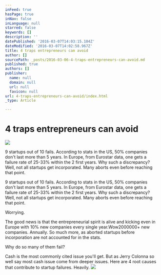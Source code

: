 ```yaml
---
inFeed: true
hasPage: true
inNav: false
inLanguage: null
starred: false
keywords: []
description: ''
datePublished: '2016-03-07T14:03:15.104Z'
dateModified: '2016-03-07T14:02:58.967Z'
title: 4 traps entrepreneurs can avoid
author: []
sourcePath: _posts/2016-03-06-4-traps-entrepreneurs-can-avoid.md
published: true
authors: []
publisher:
  name: null
  domain: null
  url: null
  favicon: null
url: 4-traps-entrepreneurs-can-avoid/index.html
_type: Article

---
```

# 4 traps entrepreneurs can avoid
![](https://the-grid-user-content.s3-us-west-2.amazonaws.com/834d0512-f293-4b6b-ae8b-9e5c36d44bf8.jpg)

9 startups out of 10 fails. According to stats in the US, 50% companies don't last more than 5 years. In Europe, from Eurostar data, one gets a failure rate of 25-33% within the 2 first years. Why such a discrepancy? Well, not all startups get incorporated. Many aborts even before reaching that point.

9 startups out of 10 fails. According to stats in the US, 50% companies don't last more than 5 years. In Europe, from Eurostar data, one gets a failure rate of 25-33% within the 2 first years. Why such a discrepancy? Well, not all startups get incorporated. Many aborts even before reaching that point.

Worrying.

The good news is that the entrepreneurial spirit is alive and kicking even in Europe with 10% new companies every single year.Wow2000000+ new companies. Annually. So much more, as aborted startups before incorporation are not accounted for in the stats.

Why do so many of them fail?

Cash is the most commonly cited issue you'll get. But as Jerry Colonna so well say most cash issue come from deeper issues. Here are 4 root causes that contribute to startup failures. Heavily.
![](https://the-grid-user-content.s3-us-west-2.amazonaws.com/1d0bc66d-0be2-4d2b-8a42-a5d13220a483.jpg)